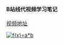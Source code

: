 #### B站线代视频学习笔记
[视频地址](https://www.bilibili.com/video/av6731067)

<a href="https://www.codecogs.com/eqnedit.php?latex=f(x)=a*b" target="_blank"><img src="https://latex.codecogs.com/gif.latex?f(x)=a*b" title="f(x)=a*b" /></a>
